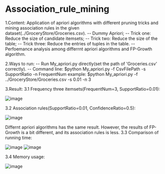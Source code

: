 # Association_rule_mining
1.Content: Application of apriori algorithms with different pruning tricks and mining association rules in the given dataset(../GroceryStore/Groceries.csv).
-- Dummy Apriori;
-- Trick one: Reduce the size of candidate itemsets;
-- Trick two: Reduce the size of the table;
-- Trick three: Reduce the entries of tuples in the table.
-- Perfoemance analysis among differrnt apriori algorithms and FP-Growth algorithm.

2.Ways to run:
-- Run My_apriori.py directly(set the path of 'Groceries.csv' correctly).
-- Command line: $python My_apriori.py -f CsvFilePath -s SupportRatio -n FrequentNum
example: $python My_apriori.py -f ../GroceryStore/Groceries.csv -s 0.01 -n 3

3.Result:
3.1 Frequency three itemsets(FrequentNum=3, SupportRatio=0.01):

![image](https://user-images.githubusercontent.com/68360191/116813061-81675e00-ab84-11eb-96ff-25e167f0c767.png)

3.2 Association rules(SupportRatio=0.01, ConfidenceRatio=0.5):

![image](https://user-images.githubusercontent.com/68360191/116813211-4ade1300-ab85-11eb-9b4f-f7bf379fcb2d.png)

Differnt apriori algorithms has the same result. However, the results of FP-Growth is a bit different, and its association rules is less.
3.3 Comparison of running time:

![image](https://user-images.githubusercontent.com/68360191/116813237-73fea380-ab85-11eb-9412-78892c29b57a.png)
![image](https://user-images.githubusercontent.com/68360191/116813240-782ac100-ab85-11eb-8a80-583fdda04ff2.png)

3.4 Memory usage:

![image](https://user-images.githubusercontent.com/68360191/116813260-8d9feb00-ab85-11eb-885d-4dae5c7d12c9.png)
